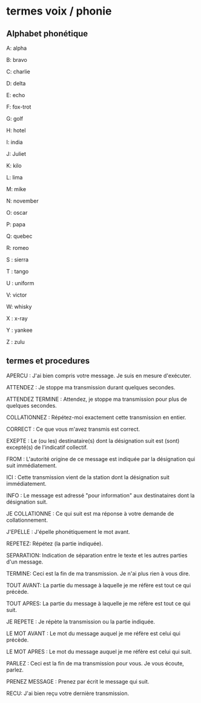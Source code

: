 # termes voix / phonie

## Alphabet phonétique

A: alpha

B: bravo

C: charlie

D: delta

E: echo

F: fox-trot

G: golf

H: hotel

I: india

J: Juliet

K: kilo

L: lima

M: mike

N: november

O: oscar

P: papa

Q: quebec

R: romeo

S : sierra

T : tango

U : uniform

V: victor

W: whisky

X : x-ray

Y : yankee

Z : zulu



## termes et procedures

APERCU : J'ai bien compris votre message. Je suis en mesure d'exécuter.

ATTENDEZ : Je stoppe ma transmission durant quelques secondes.

ATTENDEZ TERMINE : Attendez, je stoppe ma transmission pour plus de quelques secondes.

COLLATIONNEZ : Répétez-moi exactement cette transmission en entier.

CORRECT : Ce que vous m'avez transmis est correct.

EXEPTE : Le (ou les) destinataire(s) dont la désignation suit est (sont) excepté(s) de l'indicatif collectif.

FROM : L'autorité origine de ce message est indiquée par la désignation qui suit immédiatement.

ICI : Cette transmission vient de la station dont la désignation suit immédiatement.

INFO : Le message est adressé "pour information" aux destinataires dont la désignation suit.

JE COLLATIONNE : Ce qui suit est ma réponse à votre demande de collationnement.

J'EPELLE : J'épelle phonétiquement le mot avant.

REPETEZ: Répétez (la partie indiquée).

SEPARATION: Indication de séparation entre le texte et les autres parties d'un message.

TERMINE: Ceci est la fin de ma transmission. Je n'ai plus rien à vous dire.

TOUT AVANT: La partie du message à laquelle je me réfère est tout ce qui précède.

TOUT APRES: La partie du message à laquelle je me réfère est tout ce qui suit.

JE REPETE : Je répète la transmission ou la partie indiquée.

LE MOT AVANT : Le mot du message auquel je me réfère est celui qui précède.

LE MOT APRES : Le mot du message auquel je me réfère est celui qui suit.

PARLEZ : Ceci est la fin de ma transmission pour vous. Je vous écoute, parlez.

PRENEZ MESSAGE : Prenez par écrit le message qui suit.

RECU: J'ai bien reçu votre dernière transmission.


